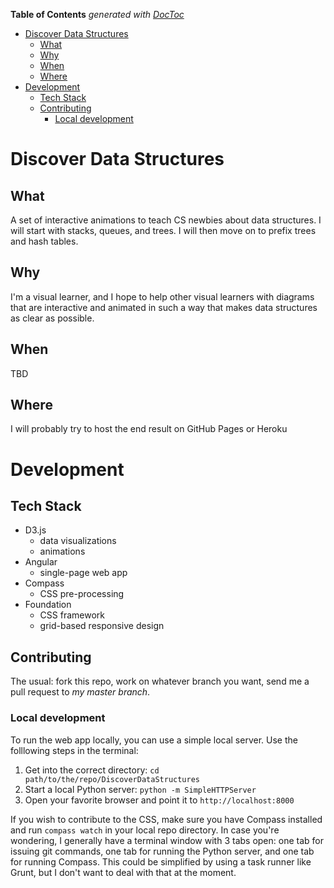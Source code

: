 **Table of Contents**  *generated with [DocToc](http://doctoc.herokuapp.com/)*

- [Discover Data Structures](#discover-data-structures)
	- [What](#what)
	- [Why](#why)
	- [When](#when)
	- [Where](#where)
- [Development](#development)
	- [Tech Stack](#tech-stack)
	- [Contributing](#contributing)
		- [Local development](#local-development)

# Discover Data Structures

## What

A set of interactive animations to teach CS newbies about data structures. I will start with stacks, queues, and trees. I will then move on to prefix trees and hash tables.

## Why

I'm a visual learner, and I hope to help other visual learners with diagrams that are interactive and animated in such a way that makes data structures as clear as possible.

## When

TBD

## Where

I will probably try to host the end result on GitHub Pages or Heroku

# Development

## Tech Stack

- D3.js
  - data visualizations
  - animations
- Angular
  - single-page web app
- Compass
  - CSS pre-processing
- Foundation
  - CSS framework
  - grid-based responsive design

## Contributing

The usual: fork this repo, work on whatever branch you want, send me a pull request to *my master branch*.

### Local development

To run the web app locally, you can use a simple local server. Use the folllowing steps in the terminal:

1. Get into the correct directory: `cd path/to/the/repo/DiscoverDataStructures`
2. Start a local Python server: `python -m SimpleHTTPServer`
3. Open your favorite browser and point it to `http://localhost:8000`

If you wish to contribute to the CSS, make sure you have Compass installed and run `compass watch` in your local repo directory. In case you're wondering, I generally have a terminal window with 3 tabs open: one tab for issuing git commands, one tab for running the Python server, and one tab for running Compass. This could be simplified by using a task runner like Grunt, but I don't want to deal with that at the moment.
